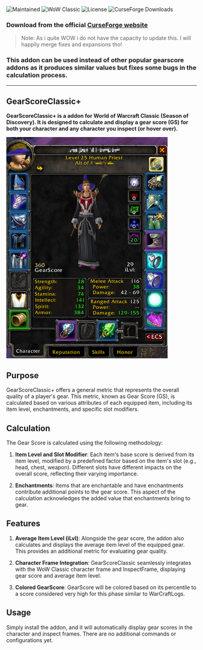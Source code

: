 ![Maintained](https://img.shields.io/badge/Maintained%3F-no-red.svg)
![WoW Classic](https://img.shields.io/badge/WoW%20Classic-v1.15.1-9cf.svg)
![License](https://img.shields.io/badge/license-MIT-green.svg)
![CurseForge Downloads](https://img.shields.io/curseforge/dt/958792)


### Download from the official [CurseForge website](https://www.curseforge.com/wow/addons/gearscoreclassic)

> Note:
> As i quite WOW i do not have the capacity to update this. I will happily merge fixes and expansions tho!

### This addon can be used instead of other popular gearscore addons as it produces similar values but fixes some bugs in the calculation process.  
--- 
GearScoreClassic+
------------------

**GearScoreClassic+ is a addon for World of Warcraft Classic (Season of Discovery). It is designed to calculate and display a gear score (GS) for both your character and any character you inspect (or hover over).**

![CharacterFrame](pictures/GearScoreClassic+.png)


## Purpose

GearScoreClassic+ offers a general metric that represents the overall quality of a player's gear. This metric, known as Gear Score (GS), is calculated based on various attributes of each equipped item, including its item level, enchantments, and specific slot modifiers.  

## Calculation

The Gear Score is calculated using the following methodology:

1. **Item Level and Slot Modifier**: Each item's base score is derived from its item level, modified by a predefined factor based on the item's slot (e.g., head, chest, weapon). Different slots have different impacts on the overall score, reflecting their varying importance.

2. **Enchantments**: Items that are enchantable and have enchantments contribute additional points to the gear score. This aspect of the calculation acknowledges the added value that enchantments bring to gear.



## Features

1. **Average Item Level (iLvl)**: Alongside the gear score, the addon also calculates and displays the average item level of the equipped gear. This provides an additional metric for evaluating gear quality.

2. **Character Frame Integration**: GearScoreClassic seamlessly integrates with the WoW Classic character frame and InspectFrame, displaying gear score and average item level.

4. **Colored GearScore**: GearScore will be colored based on its percentile to a score considered very high for this phase similar to WarCraftLogs.

## Usage

Simply install the addon, and it will automatically display gear scores in the character and inspect frames. There are no additional commands or configurations yet.
